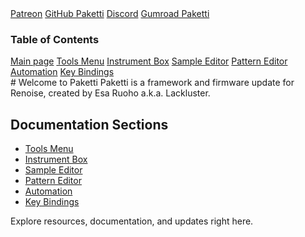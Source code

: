 <link rel="stylesheet" href="dark-mode.css">

<div class="sidebar-links">
   <a href="http://patreon.com/esaruoho" target="_blank">Patreon</a>
   <a href="https://github.com/esaruoho/org.lackluster.Paketti.xrnx/" target="_blank">GitHub Paketti</a>
   <a href="https://discord.gg/Qex7k5j4wG" target="_blank">Discord</a>
   <a href="https://lackluster.gumroad.com/l/paketti" target="_blank">Gumroad Paketti</a>
   <h3>Table of Contents</h3>
   <a href="README.md">Main page</a>
   <a href="docs/01-ToolsMenu.md">Tools Menu</a>
   <a href="docs/02-InstrumentBox.md">Instrument Box</a>
   <a href="docs/03-SampleEditor.md">Sample Editor</a>
   <a href="docs/04-PatternEditor.md">Pattern Editor</a>
   <a href="docs/05-Automation.md">Automation</a>
   <a href="docs/22-KeyBindings.md">Key Bindings</a>
</div>

<main>
   # Welcome to Paketti
   Paketti is a framework and firmware update for Renoise, created by Esa Ruoho a.k.a. Lackluster.

   ## Documentation Sections
   - [Tools Menu](docs/01-ToolsMenu.md)
   - [Instrument Box](docs/02-InstrumentBox.md)
   - [Sample Editor](docs/03-SampleEditor.md)
   - [Pattern Editor](docs/04-PatternEditor.md)
   - [Automation](docs/05-Automation.md)
   - [Key Bindings](docs/22-KeyBindings.md)

   Explore resources, documentation, and updates right here.
</main>
